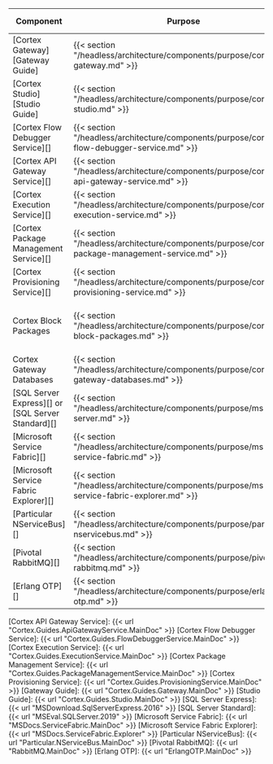 | Component                                         | Purpose                                                                                          | Required/Optional           | Server Role                                |
|---------------------------------------------------|--------------------------------------------------------------------------------------------------|-----------------------------|--------------------------------------------|
| [Cortex Gateway][Gateway Guide]                   | {{< section "/headless/architecture/components/purpose/cortex-gateway.md" >}}                    | Required                    | Web Application Server                     |
| [Cortex Studio][Studio Guide]                     | {{< section "/headless/architecture/components/purpose/cortex-studio.md" >}}                     | Required                    | Web Application Server                     |
| [Cortex Flow Debugger Service][]                  | {{< section "/headless/architecture/components/purpose/cortex-flow-debugger-service.md" >}}      | Required                    | Web Application Server                     |
| [Cortex API Gateway Service][]                    | {{< section "/headless/architecture/components/purpose/cortex-api-gateway-service.md" >}}        | Required                    | Application Server                         |
| [Cortex Execution Service][]                      | {{< section "/headless/architecture/components/purpose/cortex-execution-service.md" >}}          | Required                    | Application Server                         |
| [Cortex Package Management Service][]             | {{< section "/headless/architecture/components/purpose/cortex-package-management-service.md" >}} | Required                    | Application Server                         |
| [Cortex Provisioning Service][]                   | {{< section "/headless/architecture/components/purpose/cortex-provisioning-service.md" >}}       | Required                    | Application Server                         |
| Cortex Block Packages                             | {{< section "/headless/architecture/components/purpose/cortex-block-packages.md" >}}             | Required                    | Web Application Server, Application Server |
| Cortex Gateway Databases                          | {{< section "/headless/architecture/components/purpose/cortex-gateway-databases.md" >}}          | Required<br />(End of life) | Web Application Server                     |
| [SQL Server Express][] or [SQL Server Standard][] | {{< section "/headless/architecture/components/purpose/ms-sql-server.md" >}}                     | Required<br />(End of life) | Web Application Server                     |
| [Microsoft Service Fabric][]                      | {{< section "/headless/architecture/components/purpose/ms-service-fabric.md" >}}                 | Required                    | Application Server                         |
| [Microsoft Service Fabric Explorer][]             | {{< section "/headless/architecture/components/purpose/ms-service-fabric-explorer.md" >}}        | Required                    | Application Server                         |
| [Particular NServiceBus][]                        | {{< section "/headless/architecture/components/purpose/particular-nservicebus.md" >}}            | Required                    | Application Server                         |
| [Pivotal RabbitMQ][]                              | {{< section "/headless/architecture/components/purpose/pivotal-rabbitmq.md" >}}                  | Required                    | Application Server                         |
| [Erlang OTP][]                                    | {{< section "/headless/architecture/components/purpose/erlang-otp.md" >}}                        | Required                    | Application Server                         |

[Cortex API Gateway Service]: {{< url "Cortex.Guides.ApiGatewayService.MainDoc" >}}
[Cortex Flow Debugger Service]: {{< url "Cortex.Guides.FlowDebuggerService.MainDoc" >}}
[Cortex Execution Service]: {{< url "Cortex.Guides.ExecutionService.MainDoc" >}}
[Cortex Package Management Service]: {{< url "Cortex.Guides.PackageManagementService.MainDoc" >}}
[Cortex Provisioning Service]: {{< url "Cortex.Guides.ProvisioningService.MainDoc" >}}
[Gateway Guide]: {{< url "Cortex.Guides.Gateway.MainDoc" >}}
[Studio Guide]: {{< url "Cortex.Guides.Studio.MainDoc" >}}
[SQL Server Express]: {{< url "MSDownload.SqlServerExpress.2016" >}}
[SQL Server Standard]: {{< url "MSEval.SQLServer.2019" >}}
[Microsoft Service Fabric]: {{< url "MSDocs.ServiceFabric.MainDoc" >}}
[Microsoft Service Fabric Explorer]: {{< url "MSDocs.ServiceFabric.Explorer" >}}
[Particular NServiceBus]: {{< url "Particular.NServiceBus.MainDoc" >}}
[Pivotal RabbitMQ]: {{< url "RabbitMQ.MainDoc" >}}
[Erlang OTP]: {{< url "ErlangOTP.MainDoc" >}}